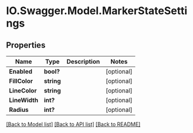 # IO.Swagger.Model.MarkerStateSettings
## Properties

Name | Type | Description | Notes
------------ | ------------- | ------------- | -------------
**Enabled** | **bool?** |  | [optional] 
**FillColor** | **string** |  | [optional] 
**LineColor** | **string** |  | [optional] 
**LineWidth** | **int?** |  | [optional] 
**Radius** | **int?** |  | [optional] 

[[Back to Model list]](../README.md#documentation-for-models) [[Back to API list]](../README.md#documentation-for-api-endpoints) [[Back to README]](../README.md)

